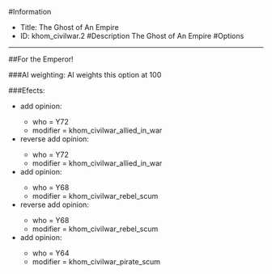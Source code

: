 #Information
 - Title: The Ghost of An Empire
 - ID: khom_civilwar.2
#Description
The Ghost of An Empire
#Options

___
##For the Emperor!

###AI weighting:
AI weights this option at 100


###Efects:<ul><li>add opinion:</li><ul><li>who = Y72</li><li>modifier = khom_civilwar_allied_in_war</li></ul><li>reverse add opinion:</li><ul><li>who = Y72</li><li>modifier = khom_civilwar_allied_in_war</li></ul><li>add opinion:</li><ul><li>who = Y68</li><li>modifier = khom_civilwar_rebel_scum</li></ul><li>reverse add opinion:</li><ul><li>who = Y68</li><li>modifier = khom_civilwar_rebel_scum</li></ul><li>add opinion:</li><ul><li>who = Y64</li><li>modifier = khom_civilwar_pirate_scum</li></ul></ul>
